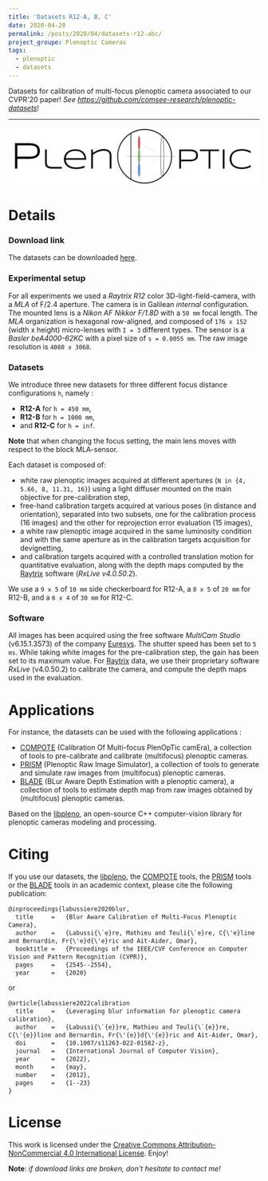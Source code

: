 ```yaml
---
title: 'Datasets R12-A, B, C'
date: 2020-04-20
permalink: /posts/2020/04/datasets-r12-abc/
project_groupe: Plenoptic Cameras
tags:
  - plenoptic
  - datasets
---
```


Datasets for calibration of multi-focus plenoptic camera associated to our CVPR'20 paper! _See <https://github.com/comsee-research/plenoptic-datasets>_!

---
![banner-logo](/images/publications/banner-plenoptic.png)


Details
===============

### Download link

The datasets can be downloaded [here](https://plenoptic.ip.uca.fr/R12-ABC.tar.gz).

### Experimental setup

For all experiments we used a _Raytrix R12_ color 3D-light-field-camera, with a _MLA_ of F/2.4 aperture.
The camera is in Galilean _internal_ configuration.
The mounted lens is a _Nikon AF Nikkor F/1.8D_ with a `50 mm` focal length.
The _MLA_ organization is hexagonal row-aligned, and composed of `176 x 152` (width x height) micro-lenses with `I = 3` different types.
The sensor is a _Basler beA4000-62KC_ with a pixel size of `s = 0.0055 mm`.
The raw image resolution is `4080 x 3068`.

### Datasets

We introduce three new datasets for three different focus distance configurations `h`, namely :

- **R12-A** for `h = 450 mm`,
- **R12-B** for `h = 1000 mm`, 
- and **R12-C** for `h = inf`.

**Note** that when changing the focus setting, the main lens moves with respect to the block MLA-sensor.

Each dataset is composed of:

- white raw plenoptic images acquired at different apertures (`N in {4, 5.66, 8, 11.31, 16}`) using a light diffuser mounted on the main objective for pre-calibration step,
- free-hand calibration targets acquired at various poses (in distance and orientation), separated into two subsets, one for the calibration process (16 images) and the other for reprojection error evaluation (15 images),
- a white raw plenoptic image acquired in the same luminosity condition and with the same aperture as in the calibration targets acquisition for devignetting,
- and calibration targets acquired with a controlled translation motion for quantitative evaluation, along with the depth maps computed by the [Raytrix](https://raytrix.de/) software (_RxLive  v4.0.50.2_).

We use a `9 x 5` of `10 mm` side checkerboard for R12-A, 
a `8 x 5` of `20 mm` for R12-B,
and a `6 x 4` of `30 mm` for R12-C.

### Software

All images has been acquired using the free software _MultiCam Studio_ (v6.15.1.3573) of the company [Euresys](https://www.euresys.com/en/Homepage).
The shutter speed has been set to `5 ms`.
While taking white images for the pre-calibration step, the gain has been set to its maximum value.
For [Raytrix](https://raytrix.de/) data, we use their proprietary software _RxLive_ (v4.0.50.2) to calibrate the camera, and compute the depth maps used in the evaluation.

Applications
============

For instance, the datasets can be used with the following applications :
 * [COMPOTE] (Calibration Of Multi-focus PlenOpTic camEra), a collection of tools to pre-calibrate and calibrate (multifocus) plenoptic cameras.
 * [PRISM] (Plenoptic Raw Image Simulator), a collection of tools to generate and simulate raw images from (multifocus) plenoptic cameras.
 * [BLADE] (BLur Aware Depth Estimation with a plenoptic camera), a collection of tools to estimate depth map from raw images obtained by (multifocus) plenoptic cameras.

Based on the [libpleno], an open-source C++ computer-vision library for plenoptic cameras modeling and processing.


Citing
======

If you use our datasets, the [libpleno], the [COMPOTE] tools, the [PRISM] tools or the [BLADE] tools in an academic context, please cite the following publication:

	@inproceedings{labussiere2020blur,
	  title 	=	{Blur Aware Calibration of Multi-Focus Plenoptic Camera},
	  author	=	{Labussi{\`e}re, Mathieu and Teuli{\`e}re, C{\'e}line and Bernardin, Fr{\'e}d{\'e}ric and Ait-Aider, Omar},
	  booktitle	=	{Proceedings of the IEEE/CVF Conference on Computer Vision and Pattern Recognition (CVPR)},
	  pages		=	{2545--2554},
	  year		=	{2020}
	
or 

	@article{labussiere2022calibration
	  title		=	{Leveraging blur information for plenoptic camera calibration},
	  author	=	{Labussi{\`{e}}re, Mathieu and Teuli{\`{e}}re, C{\'{e}}line and Bernardin, Fr{\'{e}}d{\'{e}}ric and Ait-Aider, Omar},
	  doi		=	{10.1007/s11263-022-01582-z},
	  journal	=	{International Journal of Computer Vision},
	  year		=	{2022},
	  month		=	{may},
	  number	=	{2012},
	  pages		=	{1--23}
	}


License
=======

This work is licensed under the [Creative Commons Attribution-NonCommercial 4.0 International License](https://creativecommons.org/licenses/by-nc/4.0/). Enjoy!

**Note**: _if download links are broken, don't hesitate to contact me!_

[Ubuntu]: http://www.ubuntu.com
[CMake]: http://www.cmake.org
[CMake documentation]: http://www.cmake.org/cmake/help/cmake2.6docs.html
[git]: http://git-scm.com
[Eigen]: http://eigen.tuxfamily.org
[libv]: http://gitlab.ip.uca.fr/libv/libv
[lma]: http://gitlab.ip.uca.fr/libv/lma
[OpenCV]: https://opencv.org/
[Doxygen]: http://www.stack.nl/~dimitri/doxygen/
[boost]: http://www.boost.org/
[libpleno]: https://github.com/comsee-research/libpleno
[COMPOTE]: https://github.com/comsee-research/compote
[BLADE]: https://github.com/comsee-research/blade
[PRISM]: https://github.com/comsee-research/prism

